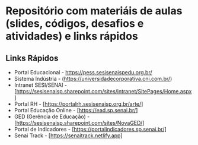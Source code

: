 # Repositório com materiáis de aulas (slides, códigos, desafios e atividades) e links rápidos
## Links Rápidos

* Portal Educacional          - https://pess.sesisenaispedu.org.br/
* Sistema Indústria           - (https://universidadecorporativa.cni.com.br/)
* Intranet SESI/SENAI         - [https://sesisenaisp.sharepoint.com/sites/intranet/SitePages/Home.aspx]
* Portal RH                   - [https://portalrh.sesisenaisp.org.br/arte/]
* Portal Educação Online      - [https://ead.sp.senai.br/]
* GED (Gerência de Educação)  - [https://sesisenaisp.sharepoint.com/sites/NovaGED/]
* Portal de Indicadores       - [https://portalindicadores.sp.senai.br/]
* Senai Track                 - [https://senaitrack.netlify.app]
